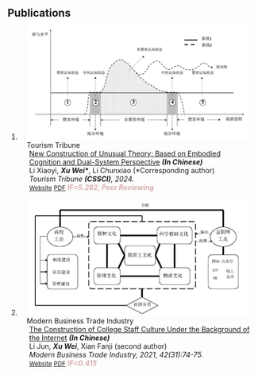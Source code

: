 <h2 id="Publications" style="margin: 2px 0px -15px;">Publications</h2>

<div class="publications">
<ol class="bibliography">


<li>
<div class="pub-row">

  <div class="col-sm-3 abbr" style="position: relative;padding-right: 15px;padding-left: 15px;">
    <img src="assets/img/tourism tribune.png" class="teaser img-fluid z-depth-1">
    <abbr class="badge">Tourism Tribune</abbr>
  </div>

  <div class="col-sm-9" style="position: relative;padding-right: 15px;padding-left: 20px;">
    <div class="title"><a href="https://lyxk.cbpt.cnki.net/WKG/WebPublication/index.aspx?mid=lyxk" target="_blank">New Construction of Unusual Theory: Based on Embodied Cognition and Dual-System Perspective</a> <strong><i style>(In Chinese)</i></strong></div>
    <div class="author">Li Xiaoyi, <strong><i style>Xu Wei*</I></strong>, Li Chunxiao (*Corresponding author)</div>
    <div class="periodical"><em>Tourism Tribune <strong>(CSSCI)</strong>, 2024.</em></div>
    <div class="links">
      <a href="https://lyxk.cbpt.cnki.net/WKG/WebPublication/index.aspx?mid=lyxk" class="btn btn-sm z-depth-0" role="button" target="_blank" style="font-size:12px;">Website</a>
      <a href="assets/files/TT.pdf" class="btn btn-sm z-depth-0" role="button" target="_blank" style="font-size:12px;">PDF</a>
      <!-- <a href="https://pypi.org/project/KTensors/" class="btn btn-sm z-depth-0" role="button" target="_blank" style="font-size:12px;">Package</a> -->
      <!-- <a href="assets/files/TTH Program.pdf" class="btn btn-sm z-depth-0" role="button" target="_blank" style="font-size:12px;">Program</a> -->
      <strong><i style="color:#D6AFAF">IF=5.282, Peer Reviewing</I></strong>
    </div>
  </div>
</div>
</li>
  
<br>


<li>
<div class="pub-row">

  <div class="col-sm-3 abbr" style="position: relative;padding-right: 15px;padding-left: 15px;">
    <img src="assets/img/XDSMGY.png" class="teaser img-fluid z-depth-1">
    <abbr class="badge">Modern Business Trade Industry</abbr>
  </div>

  <div class="col-sm-9" style="position: relative;padding-right: 15px;padding-left: 20px;">
    <div class="title"><a href="https://kns.cnki.net/kcms2/article/abstract?v=A67obWUfw0kb0LSHaiNhJ31APHuwUyl0Ar8knkAVieQWmol9K0hzINkcOcvHyhr5OTqR2VpjOJGuMs38wVhYuDl_A9c9APEODDa_Xawh7Ts-msjDPDepHeXUU0XTlBPIdHOumdsz5TTxtqlrPQixSA==&uniplatform=NZKPT&language=CHS" target="_blank">The Construction of College Staff Culture Under the Background of the Internet</a> <strong><i style>(In Chinese)</i></strong></div>
    <div class="author">Li Jun, <strong><i style>Xu Wei</I></strong>, Xian Fanji (second author)</div>
    <div class="periodical"><em>Modern Business Trade Industry, 2021, 42(31):74-75.</em></div>
    <div class="links">
      <a href="https://kns.cnki.net/kcms2/article/abstract?v=A67obWUfw0kb0LSHaiNhJ31APHuwUyl0Ar8knkAVieQWmol9K0hzINkcOcvHyhr5OTqR2VpjOJGuMs38wVhYuDl_A9c9APEODDa_Xawh7Ts-msjDPDepHeXUU0XTlBPIdHOumdsz5TTxtqlrPQixSA==&uniplatform=NZKPT&language=CHS" class="btn btn-sm z-depth-0" role="button" target="_blank" style="font-size:12px;">Website</a>
      <a href="assets/files/MBTI.pdf" class="btn btn-sm z-depth-0" role="button" target="_blank" style="font-size:12px;">PDF</a>
      <!-- <a href="https://pypi.org/project/KTensors/" class="btn btn-sm z-depth-0" role="button" target="_blank" style="font-size:12px;">Package</a> -->
      <!-- <a href="assets/files/TTH Program.pdf" class="btn btn-sm z-depth-0" role="button" target="_blank" style="font-size:12px;">Program</a> -->
      <strong><i style="color:#D6AFAF">IF=0.415</I></strong>
    </div>
  </div>
</div>
</li>
  
<br>


</ol>
</div>
